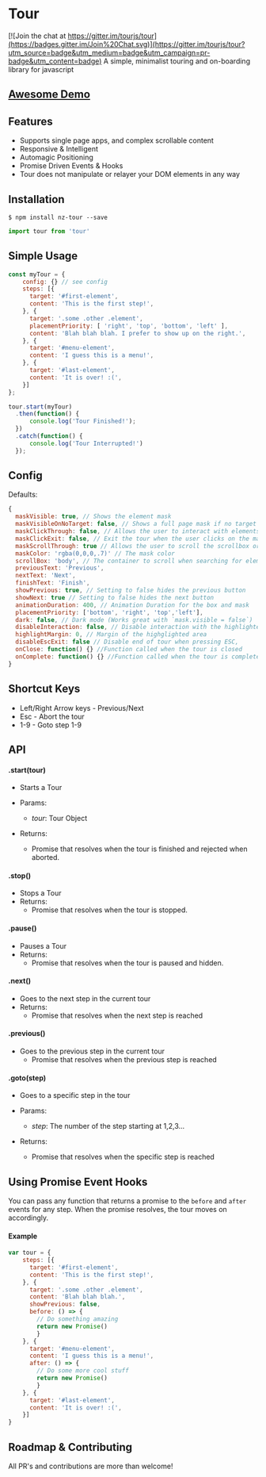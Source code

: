 # Tour

[![Join the chat at https://gitter.im/tourjs/tour](https://badges.gitter.im/Join%20Chat.svg)](https://gitter.im/tourjs/tour?utm_source=badge&utm_medium=badge&utm_campaign=pr-badge&utm_content=badge)
A simple, minimalist touring and on-boarding library for javascript

## [Awesome Demo](http://tourjs.github.io/tour)

## Features

* Supports single page apps, and complex scrollable content
*	Responsive & Intelligent
*	Automagic Positioning
*	Promise Driven Events & Hooks
*	Tour does not manipulate or relayer your DOM elements in any way

## Installation

```
$ npm install nz-tour --save
```

```javascript
import tour from 'tour'
```

## Simple Usage

```javascript
const myTour = {
	config: {} // see config
    steps: [{
      target: '#first-element',
      content: 'This is the first step!',
    }, {
      target: '.some .other .element',
      placementPriority: [ 'right', 'top', 'bottom', 'left' ],
      content: 'Blah blah blah. I prefer to show up on the right.',
    }, {
      target: '#menu-element',
      content: 'I guess this is a menu!',
    }, {
      target: '#last-element',
      content: 'It is over! :(',
    }]
};

tour.start(myTour)
  .then(function() {
      console.log('Tour Finished!');
  })
  .catch(function() {
      console.log('Tour Interrupted!')
  });

```

## Config

Defaults:
```javascript
{
  maskVisible: true, // Shows the element mask
  maskVisibleOnNoTarget: false, // Shows a full page mask if no target element has been specified
  maskClickThrough: false, // Allows the user to interact with elements beneath the mask
  maskClickExit: false, // Exit the tour when the user clicks on the mask
  maskScrollThrough: true // Allows the user to scroll the scrollbox or window through the mask
  maskColor: 'rgba(0,0,0,.7)' // The mask color
  scrollBox: 'body', // The container to scroll when searching for elements
  previousText: 'Previous',
  nextText: 'Next',
  finishText: 'Finish',
  showPrevious: true, // Setting to false hides the previous button
  showNext: true // Setting to false hides the next button
  animationDuration: 400, // Animation Duration for the box and mask
  placementPriority: ['bottom', 'right', 'top','left'],
  dark: false, // Dark mode (Works great with `mask.visible = false`)
  disableInteraction: false, // Disable interaction with the highlighted elements
  highlightMargin: 0, // Margin of the highglighted area
  disableEscExit: false // Disable end of tour when pressing ESC,
  onClose: function() {} //Function called when the tour is closed
  onComplete: function() {} //Function called when the tour is completed
}
```

## Shortcut Keys

*   Left/Right Arrow keys - Previous/Next
*   Esc - Abort the tour
*   1-9 - Goto step 1-9

## API

#### .start(tour)
- Starts a Tour
- Params:
  *	*tour*: Tour Object

- Returns:
  *	Promise that resolves when the tour is finished and rejected when aborted.

#### .stop()
- Stops a Tour
- Returns:
  *	Promise that resolves when the tour is stopped.

#### .pause()
- Pauses a Tour
- Returns:
  *	Promise that resolves when the tour is paused and hidden.

#### .next()
- Goes to the next step in the current tour
- Returns:
  *	Promise that resolves when the next step is reached

#### .previous()
- Goes to the previous step in the current tour
  *	Promise that resolves when the previous step is reached

#### .goto(step)
- Goes to a specific step in the tour
- Params:
  *	*step*: The number of the step starting at 1,2,3...

- Returns:
  *	Promise that resolves when the specific step is reached


## Using Promise Event Hooks
You can pass any function that returns a promise to the `before` and `after` events for any step.  When the promise resolves, the tour moves on accordingly.

#### Example
```javascript
var tour = {
	steps: [{
      target: '#first-element',
      content: 'This is the first step!',
    }, {
      target: '.some .other .element',
      content: 'Blah blah blah.',
      showPrevious: false,
      before: () => {
      	// Do something amazing
      	return new Promise()
    	}
    }, {
      target: '#menu-element',
      content: 'I guess this is a menu!',
      after: () => {
      	// Do some more cool stuff
      	return new Promise()
    	}
    }, {
      target: '#last-element',
      content: 'It is over! :(',
    }]
}
```


## Roadmap & Contributing

All PR's and contributions are more than welcome!
